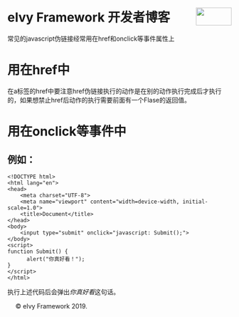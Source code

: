 # <div style="height:40px"><div style="float:left">eIvy Framework 开发者博客</div> <div style="float:right"><img width="80" height="40" src="../../Logo.png"></img></div></div>  

常见的javascript伪链接经常用在href和onclick等事件属性上

# 用在href中
在a标签的href中要注意href伪链接执行的动作是在别的动作执行完成后才执行的，如果想禁止href后动作的执行需要前面有一个Flase的返回值。
# 用在onclick等事件中
## 例如：
```
<!DOCTYPE html>
<html lang="en">
<head>
    <meta charset="UTF-8">
    <meta name="viewport" content="width=device-width, initial-scale=1.0">
    <title>Document</title>
</head>
<body>
    <input type="submit" onclick="javascript: Submit();">
</body>
<script>
function Submit() {
      alert("你真好看！");  
}
</script>
</html>
```
执行上述代码后会弹出*你真好看*这句话。

&emsp; &copy; eIvy Framework 2019.